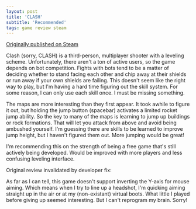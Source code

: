 ```yaml
---
layout: post
title: 'CLASH'
subtitle: 'Recommended'
tags: game review steam
---
```


[Originally published on Steam](https://steamcommunity.com/id/jlericson/recommended/416040/)


 Clash (sorry, CLASH) is a third-person, multiplayer shooter with a leveling scheme. Unfortunately, there aren't a ton of active users, so the game depends on bot competition. Fights with bots tend to be a matter of deciding whether to stand facing each other and chip away at their shields or run away if your own shields are failing. This doesn't seem like the right way to play, but I'm having a hard time figuring out the skill system. For some reason, I can only use each skill once. I must be missing something.
 

 

 The maps are more interesting than they first appear. It took awhile to figure it out, but holding the jump button (spacebar) activates a limited rocket jump ability. So the key to many of the maps is learning to jump up buildings or rock formations. That will let you attack from above and avoid being ambushed yourself. I'm guessing there are skills to be learned to improve jump height, but I haven't figured them out. More jumping would be great!
 

 

 I'm recommending this on the strength of being a free game that's still actively being developed. Would be improved with more players and less confusing leveling interface.
 

 

 Original review invalidated by developer fix:
 

 

 As far as I can tell, this game doesn't support inverting the Y-axis for mouse aiming. Which means when I try to line up a headshot, I'm quicking aiming straight up in the air or at my (non-existant) virtual boots. What little I played before giving up seemed interesting. But I can't reprogram my brain. Sorry!
